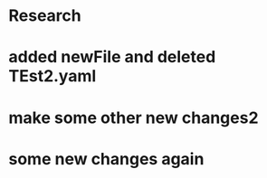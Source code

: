 # Research
# added newFile and deleted TEst2.yaml
# make some other new changes2
# some new changes again